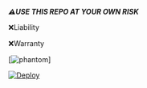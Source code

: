 

***⚠️USE THIS REPO AT YOUR OWN RISK***


 ❌Liability



 ❌Warranty


 
 





[![phantom](https://telegra.ph/file/58c0a7cbd428fecc0cd32.jpg)]





[![Deploy](https://www.herokucdn.com/deploy/button.svg)](https://heroku.com/deploy?template=https://github.com/Lazybotk/ankitkullll.git)

